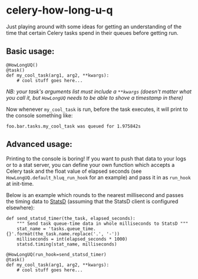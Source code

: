# celery-how-long-u-q

Just playing around with some ideas for getting an understanding of the time
that certain Celery tasks spend in their queues before getting run.


## Basic usage:

    @HowLongUQ()
    @task()
    def my_cool_task(arg1, arg2, **kwargs):
        # cool stuff goes here...

_NB: your task's arguments list *must* include a `**kwargs` (doesn't matter
what you call it, but `HowLongUQ` needs to be able to shove a timestamp in
there)_

Now whenever `my_cool_task` is run, before the task executes, it will print
to the console something like:

    foo.bar.tasks.my_cool_task was queued for 1.975842s


## Advanced usage:

Printing to the console is boring! If you want to push that data to your logs
or to a stat server, you can define your own function which accepts a Celery
task and the float value of elapsed seconds (see
`HowLongUQ.default_hluq_run_hook` for an example) and pass it in as `run_hook`
at init-time.

Below is an example which rounds to the nearest millisecond and passes the
timing data to [StatsD](http://statsd.readthedocs.io/en/latest/reference.html)
(assuming that the StatsD client is configured elsewhere):

    def send_statsd_timer(the_task, elapsed_seconds):
        """ Send task queue-time data in whole milliseconds to StatsD """
        stat_name = 'tasks.queue_time.{}'.format(the_task.name.replace('.', '-'))
        milliseconds = int(elapsed_seconds * 1000)
        statsd.timing(stat_name, milliseconds)

    @HowLongUQ(run_hook=send_statsd_timer)
    @task()
    def my_cool_task(arg1, arg2, **kwargs):
        # cool stuff goes here...
